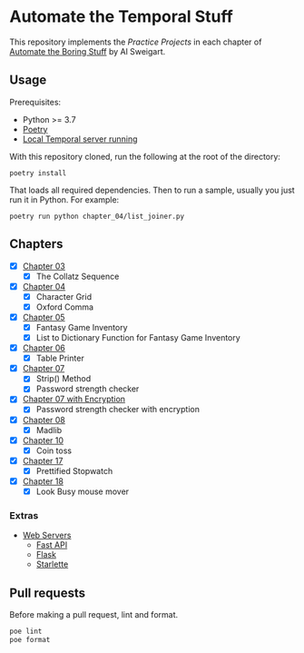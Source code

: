 # Automate the Temporal Stuff

This repository implements the _Practice Projects_ in each chapter of [Automate the Boring Stuff](https://automatetheboringstuff.com) by Al Sweigart.

## Usage

Prerequisites:

* Python >= 3.7
* [Poetry](https://python-poetry.org)
* [Local Temporal server running](https://docs.temporal.io/application-development/foundations#run-a-development-cluster)

With this repository cloned, run the following at the root of the directory:

    poetry install

That loads all required dependencies. Then to run a sample, usually you just run it in Python. For example:

    poetry run python chapter_04/list_joiner.py

## Chapters

- [x] [Chapter 03](./chapter_03/)
  - [x] The Collatz Sequence
- [x] [Chapter 04](./chapter_04/)
  - [x] Character Grid
  - [x] Oxford Comma
- [x] [Chapter 05](./chapter_05/)
  - [x] Fantasy Game Inventory
  - [x] List to Dictionary Function for Fantasy Game Inventory
- [x] [Chapter 06](./chapter_06/)
  - [x] Table Printer
- [x] [Chapter 07](./chapter_07/)
  - [x] Strip() Method
  - [x] Password strength checker
- [x] [Chapter 07 with Encryption](./chapter_07_encryption/)
  - [x] Password strength checker with encryption 
- [x] [Chapter 08](./chapter_08/)
  - [x] Madlib
- [x] [Chapter 10](./chapter_10/)
  - [x] Coin toss
- [x] [Chapter 17](./chapter_17/)
  - [x] Prettified Stopwatch
- [x] [Chapter 18](./chapter_18/)
  - [x] Look Busy mouse mover

### Extras

- [Web Servers](./web_frameworks/)
  - [Fast API](./web_frameworks/fast/)
  - [Flask](./web_frameworks/flask/)
  - [Starlette](./web_frameworks/starlette/)

## Pull requests

Before making a pull request, lint and format.

```bash
poe lint
poe format
```
